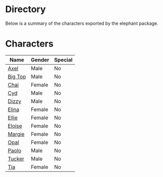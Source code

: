 # Directory
Below is a summary of the characters exported by the elephant package.
# Characters
|Name|Gender|Special|
|---|---|---|
|[Axel](./character/elephant/axel.go)|Male|No|
|[Big Top](./character/elephant/bigtop.go)|Male|No|
|[Chai](./character/elephant/chai.go)|Female|No|
|[Cyd](./character/elephant/cyd.go)|Male|No|
|[Dizzy](./character/elephant/dizzy.go)|Male|No|
|[Elina](./character/elephant/elina.go)|Female|No|
|[Ellie](./character/elephant/ellie.go)|Female|No|
|[Eloise](./character/elephant/eloise.go)|Female|No|
|[Margie](./character/elephant/margie.go)|Female|No|
|[Opal](./character/elephant/opal.go)|Female|No|
|[Paolo](./character/elephant/paolo.go)|Male|No|
|[Tucker](./character/elephant/tucker.go)|Male|No|
|[Tia](./character/elephant/tia.go)|Female|No|
